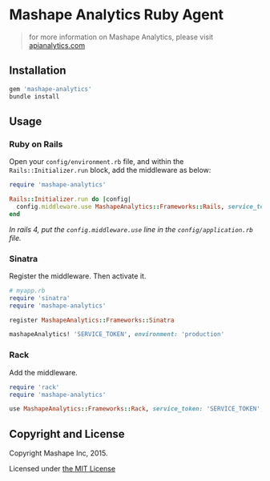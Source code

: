 Mashape Analytics Ruby Agent
=============================

> for more information on Mashape Analytics, please visit [apianalytics.com](https://www.apianalytics.com)

Installation
-------------

```sh
gem 'mashape-analytics'
bundle install
```

Usage
------


### Ruby on Rails

Open your `config/environment.rb` file, and within the `Rails::Initializer.run` block, add the middleware as below:

```ruby
require 'mashape-analytics'

Rails::Initializer.run do |config|
  config.middleware.use MashapeAnalytics::Frameworks::Rails, service_token: 'SERVICE_TOKEN', environment: 'production'
end
```

*In rails 4, put the `config.middleware.use` line in the `config/application.rb` file.*


### Sinatra

Register the middleware. Then activate it.

```ruby
# myapp.rb
require 'sinatra'
require 'mashape-analytics'

register MashapeAnalytics::Frameworks::Sinatra

mashapeAnalytics! 'SERVICE_TOKEN', environment: 'production'
```


### Rack

Add the middleware.

```ruby
require 'rack'
require 'mashape-analytics'

use MashapeAnalytics::Frameworks::Rack, service_token: 'SERVICE_TOKEN', environment: 'production'
```


Copyright and License
----------------------

Copyright Mashape Inc, 2015.

Licensed under [the MIT License](https://github.com/mashape/analytics-agent-ruby/blob/master/LICENSE)
